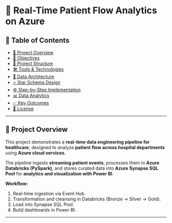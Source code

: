 # 🏥 Real-Time Patient Flow Analytics on Azure  

## 📑 Table of Contents  
- [📌 Project Overview](#-project-overview)  
- [🎯 Objectives](#-objectives)  
- [📂 Project Structure](#-project-structure)  
- [🛠️ Tools & Technologies](#-tools--technologies)  
- [📐 Data Architecture](#-data-architecture)  
- [⭐ Star Schema Design](#-star-schema-design)  
- [⚙️ Step-by-Step Implementation](#-step-by-step-implementation)  
- [📊 Data Analytics](#-data-analytics)  
- [✅ Key Outcomes](#-key-outcomes)  
- [📜 License](#-license)  

---
## 📌 Project Overview  
This project demonstrates a **real-time data engineering pipeline for healthcare**, designed to analyze **patient flow across hospital departments** using **Azure cloud services**.  

The pipeline ingests **streaming patient events**, processes them in **Azure Databricks (PySpark)**, and stores curated data into **Azure Synapse SQL Pool** for **analytics and visualization with Power BI**.  

**Workflow:**  
1. Real-time ingestion via Event Hub.  
2. Transformation and cleansing in Databricks (Bronze → Silver → Gold).  
3. Load into Synapse SQL Pool.  
4. Build dashboards in Power BI.  

---
